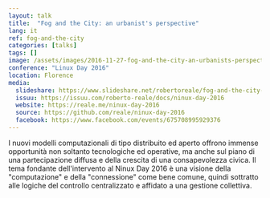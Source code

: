 ```yaml
---
layout: talk
title:  "Fog and the City: an urbanist's perspective"
lang: it
ref: fog-and-the-city
categories: [talks]
tags: []
image: /assets/images/2016-11-27-fog-and-the-city-an-urbanists-perspective.jpg
conference: "Linux Day 2016"
location: Florence
media:
  slideshare: https://www.slideshare.net/robertoreale/fog-and-the-city-an-urbanists-perspective
  issuu: https://issuu.com/roberto-reale/docs/ninux-day-2016
  website: https://reale.me/ninux-day-2016
  source: https://github.com/reale/ninux-day-2016
  facebook: https://www.facebook.com/events/675708995929376
---
```


I nuovi modelli computazionali di tipo distribuito ed aperto offrono immense opportunità non soltanto tecnologiche ed operative, ma anche sul piano di una partecipazione diffusa e della crescita di una consapevolezza civica. Il tema fondante dell'intervento al Ninux Day 2016 è una visione della "computazione" e della "connessione" come bene comune, quindi sottratto alle logiche del controllo centralizzato e affidato a una gestione collettiva.
